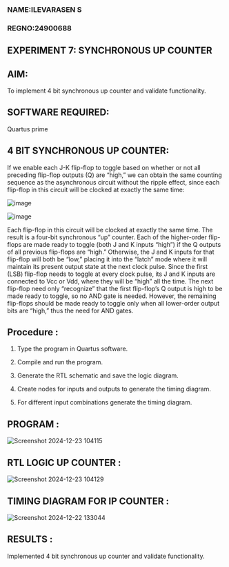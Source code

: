 ### NAME:ILEVARASEN S

### REGNO:24900688

## EXPERIMENT 7: SYNCHRONOUS UP COUNTER

## AIM:

To implement 4 bit synchronous up counter and validate functionality.

## SOFTWARE REQUIRED:

Quartus prime

## 4 BIT SYNCHRONOUS UP COUNTER:

If we enable each J-K flip-flop to toggle based on whether or not all preceding flip-flop outputs (Q) are “high,” we can obtain the same counting sequence as the asynchronous circuit without the ripple effect, since each flip-flop in this circuit will be clocked at exactly the same time:

![image](https://github.com/naavaneetha/SYNCHRONOUS-UP-COUNTER/assets/154305477/d5db3fa0-e413-404c-b80e-b2f39d82e7e8)


![image](https://github.com/naavaneetha/SYNCHRONOUS-UP-COUNTER/assets/154305477/52cb61eb-d04b-442d-810c-31185a68410b)

Each flip-flop in this circuit will be clocked at exactly the same time.
The result is a four-bit synchronous “up” counter. Each of the higher-order flip-flops are made ready to toggle (both J and K inputs “high”) if the Q outputs of all previous flip-flops are “high.”
Otherwise, the J and K inputs for that flip-flop will both be “low,” placing it into the “latch” mode where it will maintain its present output state at the next clock pulse.
Since the first (LSB) flip-flop needs to toggle at every clock pulse, its J and K inputs are connected to Vcc or Vdd, where they will be “high” all the time.
The next flip-flop need only “recognize” that the first flip-flop’s Q output is high to be made ready to toggle, so no AND gate is needed.
However, the remaining flip-flops should be made ready to toggle only when all lower-order output bits are “high,” thus the need for AND gates.

## Procedure :
1. Type the program in Quartus software.

2. Compile and run the program.

3. Generate the RTL schematic and save the logic diagram.

4. Create nodes for inputs and outputs to generate the timing diagram.

5. For different input combinations generate the timing diagram.

## PROGRAM :
![Screenshot 2024-12-23 104115](https://github.com/user-attachments/assets/813ce90d-a608-435b-a7a5-ef0aec49ae38)

## RTL LOGIC UP COUNTER :
![Screenshot 2024-12-23 104129](https://github.com/user-attachments/assets/7221d353-e152-4abd-b914-be8dc98f89da)

## TIMING DIAGRAM FOR IP COUNTER :
![Screenshot 2024-12-22 133044](https://github.com/user-attachments/assets/754ee35c-761d-45a1-90c1-0a6a12111fdf)
## RESULTS :
Implemented 4 bit synchronous up counter and validate functionality.

